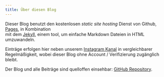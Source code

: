 ```yaml
---
title: Über diesen Blog
---
```


Dieser Blog benutzt den kostenlosen *static site hosting* Dienst von Github, [Pages](https://pages.github.com/), in Kombination <br> mit dem [Jekyll](https://jekyllrb.com/), einem tool, um einfache Markdown Dateien in HTML umzuwandeln.

Einträge erfolgen hier neben unserem [Instagram Kanal]() in vergleichbarer Regelmäßigkeit, wobei dieser Blog ohne Account / Verifizierung zugänglich bleibt.

Der Blog und alle Beiträge sind quelloffen einsehbar: [GitHub Repository](https://github.com/22rw/22rw.github.io).